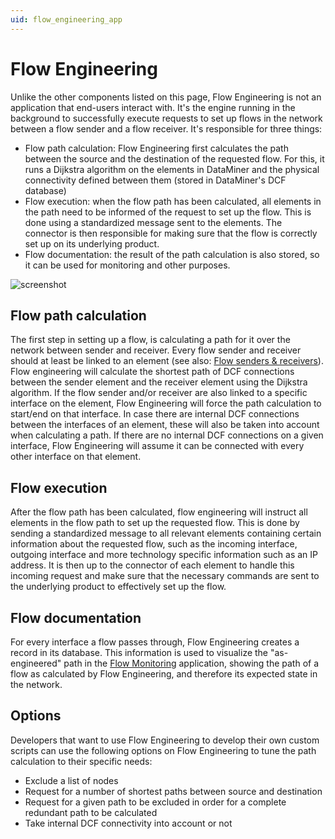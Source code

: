 ```yaml
---
uid: flow_engineering_app
---
```


# Flow Engineering

Unlike the other components listed on this page, Flow Engineering is not an application that end-users interact with. It's the engine running in the background to successfully execute requests to set up flows in the network between a flow sender and a flow receiver. It's responsible for three things:

* Flow path calculation: Flow Engineering first calculates the path between the source and the destination of the requested flow. For this, it runs a Dijkstra algorithm on the elements in DataMiner and the physical connectivity defined between them (stored in DataMiner's DCF database)
* Flow execution: when the flow path has been calculated, all elements in the path need to be informed of the request to set up the flow. This is done using a standardized message sent to the elements. The connector is then responsible for making sure that the flow is correctly set up on its underlying product.
* Flow documentation: the result of the path calculation is also stored, so it can be used for monitoring and other purposes.

![screenshot](~/user-guide/images/mediaops_fe_overview.png)

## Flow path calculation

The first step in setting up a flow, is calculating a path for it over the network between sender and receiver. Every flow sender and receiver should at least be linked to an element (see also: [Flow senders & receivers](xref:virtual_signal_groups_app#flow-senders--receivers)). Flow engineering will calculate the shortest path of DCF connections between the sender element and the receiver element using the Dijkstra algorithm. If the flow sender and/or receiver are also linked to a specific interface on the element, Flow Engineering will force the path calculation to start/end on that interface. In case there are internal DCF connections between the interfaces of an element, these will also be taken into account when calculating a path. If there are no internal DCF connections on a given interface, Flow Engineering will assume it can be connected with every other interface on that element.

## Flow execution

After the flow path has been calculated, flow engineering will instruct all elements in the flow path to set up the requested flow. This is done by sending a standardized message to all relevant elements containing certain information about the requested flow, such as the incoming interface, outgoing interface and more technology specific information such as an IP address. It is then up to the connector of each element to handle this incoming request and make sure that the necessary commands are sent to the underlying product to effectively set up the flow.

## Flow documentation

For every interface a flow passes through, Flow Engineering creates a record in its database. This information is used to visualize the "as-engineered" path in the [Flow Monitoring](xref:flow_monitoring_app) application, showing the path of a flow as calculated by Flow Engineering, and therefore its expected state in the network.

## Options

Developers that want to use Flow Engineering to develop their own custom scripts can use the following options on Flow Engineering to tune the path calculation to their specific needs:

* Exclude a list of nodes
* Request for a number of shortest paths between source and destination
* Request for a given path to be excluded in order for a complete redundant path to be calculated
* Take internal DCF connectivity into account or not
